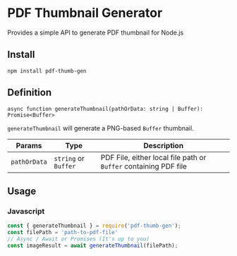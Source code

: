 # PDF Thumbnail Generator

Provides a simple API to generate PDF thumbnail for Node.js

## Install

`npm install pdf-thumb-gen`

## Definition

`async function generateThumbnail(pathOrData: string | Buffer): Promise<Buffer>`

`generateThumbnail` will generate a PNG-based `Buffer` thumbnail.

| Params | Type | Description|
|---|---|---|
| `pathOrData` | `string` or `Buffer` | PDF File, either local file path or `Buffer` containing PDF file

## Usage

### Javascript
```javascript
const { generateThumbnail } = require('pdf-thumb-gen');
const filePath = 'path-to-pdf-file'
// Async / Await or Promises (It's up to you)
const imageResult = await generateThumbnail(filePath);
```
